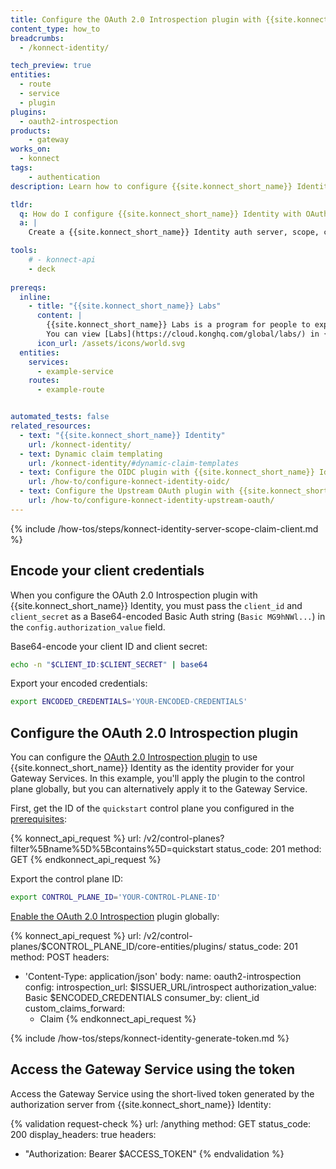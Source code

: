 ```yaml
---
title: Configure the OAuth 2.0 Introspection plugin with {{site.konnect_short_name}} Identity
content_type: how_to
breadcrumbs:
  - /konnect-identity/

tech_preview: true
entities:
  - route
  - service
  - plugin
plugins:
  - oauth2-introspection
products:
    - gateway
works_on:
  - konnect
tags:
    - authentication
description: Learn how to configure {{site.konnect_short_name}} Identity with OAuth 2.0 Introspection.

tldr: 
  q: How do I configure {{site.konnect_short_name}} Identity with OAuth 2.0 Introspection?
  a: | 
    Create a {{site.konnect_short_name}} Identity auth server, scope, claim, and client. Use the Base64-encoded client ID and client secret for `config.authorization_value` in the OAuth 2.0 Introspection plugin configuration as well as your auth server introspection endpoint. Generate a client token by sending a GET request to `$ISSUER_URL/oauth/token` and use the access token in a header when you send a request to the Gateway Service.

tools:
    # - konnect-api
    - deck
  
prereqs:
  inline: 
    - title: "{{site.konnect_short_name}} Labs"
      content: |
        {{site.konnect_short_name}} Labs is a program for people to experiment with early-stage {{site.konnect_short_name}} experiences. {{site.konnect_short_name}} Identity can be opted in through {{site.konnect_short_name}} Labs. 
        You can view [Labs](https://cloud.konghq.com/global/labs/) in {{site.konnect_short_name}} 
      icon_url: /assets/icons/world.svg
  entities:
    services:
      - example-service
    routes:
      - example-route


automated_tests: false
related_resources:
  - text: "{{site.konnect_short_name}} Identity"
    url: /konnect-identity/
  - text: Dynamic claim templating
    url: /konnect-identity/#dynamic-claim-templates
  - text: Configure the OIDC plugin with {{site.konnect_short_name}} Identity
    url: /how-to/configure-konnect-identity-oidc/
  - text: Configure the Upstream OAuth plugin with {{site.konnect_short_name}} Identity
    url: /how-to/configure-konnect-identity-upstream-oauth/
---
```


{% include /how-tos/steps/konnect-identity-server-scope-claim-client.md %}

## Encode your client credentials

When you configure the OAuth 2.0 Introspection plugin with {{site.konnect_short_name}} Identity, you must pass the `client_id` and `client_secret` as a Base64-encoded Basic Auth string (`Basic MG9hNWl...`) in the `config.authorization_value` field.

Base64-encode your client ID and client secret:
```sh
echo -n "$CLIENT_ID:$CLIENT_SECRET" | base64
```

Export your encoded credentials:
```sh
export ENCODED_CREDENTIALS='YOUR-ENCODED-CREDENTIALS'
```

## Configure the OAuth 2.0 Introspection plugin

You can configure the [OAuth 2.0 Introspection plugin](/plugins/oauth2-introspection/) to use {{site.konnect_short_name}} Identity as the identity provider for your Gateway Services. In this example, you'll apply the plugin to the control plane globally, but you can alternatively apply it to the Gateway Service.

First, get the ID of the `quickstart` control plane you configured in the [prerequisites](#kong-konnect):

<!--vale off-->
{% konnect_api_request %}
url: /v2/control-planes?filter%5Bname%5D%5Bcontains%5D=quickstart
status_code: 201
method: GET
{% endkonnect_api_request %}
<!--vale on-->

Export the control plane ID:
```sh
export CONTROL_PLANE_ID='YOUR-CONTROL-PLANE-ID'
```

[Enable the OAuth 2.0 Introspection](/api/konnect/control-planes-config/v2/#/operations/create-plugin) plugin globally:
<!--vale off-->
{% konnect_api_request %}
url: /v2/control-planes/$CONTROL_PLANE_ID/core-entities/plugins/
status_code: 201
method: POST
headers:
  - 'Content-Type: application/json'
body:
  name: oauth2-introspection
  config:
    introspection_url: $ISSUER_URL/introspect
    authorization_value: Basic $ENCODED_CREDENTIALS
    consumer_by: client_id
    custom_claims_forward: 
    - Claim
{% endkonnect_api_request %}
<!--vale on-->

{% include /how-tos/steps/konnect-identity-generate-token.md %}

## Access the Gateway Service using the token 
Access the Gateway Service using the short-lived token generated by the authorization server from {{site.konnect_short_name}} Identity:

{% validation request-check %}
url: /anything
method: GET
status_code: 200
display_headers: true
headers:
  - "Authorization: Bearer $ACCESS_TOKEN"
{% endvalidation %}

